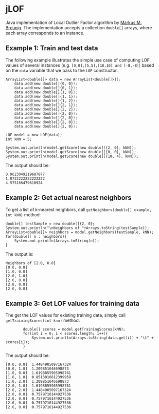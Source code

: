 jLOF
=====

Java implementation of Local Outlier Factor algorithm by [Markus M. Breunig](http://www.dbs.ifi.lmu.de/Publikationen/Papers/LOF.pdf). The implementation accepts a collection `double[]` arrays, where each array corresponds to an instance.  

Example 1: Train and test data
--------

The following example illustrates the simple use case of computing LOF values of several instances (e.g. `[0,0],[5,5],[10,10] and [-8,-8]`) based on the `data` variable that we pass to the `LOF` constructor.
```
ArrayList<double[]> data = new ArrayList<double[]>();
	data.add(new double[]{0, 0});
	data.add(new double[]{0, 1});
	data.add(new double[]{1, 0});
	data.add(new double[]{1, 1});
	data.add(new double[]{1, 2});
	data.add(new double[]{2, 1});
	data.add(new double[]{2, 2});
	data.add(new double[]{2, 0});
	data.add(new double[]{2, 0});
	data.add(new double[]{2, 0});
	data.add(new double[]{2, 0});

LOF model = new LOF(data);
int kNN = 5;

System.out.println(model.getScore(new double[]{2, 0}, kNN));
System.out.println(model.getScore(new double[]{0, 0}, kNN));
System.out.println(model.getScore(new double[]{10, 4}, kNN));
```
The output should be:
```
0.9623049219687877
1.0722222222222222
4.575166479610924
```

Example 2: Get actual nearest neighbors
--------
To get a list of k-nearest neighbors, call `getNeighbors(double[] example, int kNN)` method:
```
double[] testSample = new double[]{2, 0};
System.out.println("\nNeighbors of "+Arrays.toString(testSample));
ArrayList<double[]> neighbors = model.getNeighbors(testSample, kNN);
for(double[] n : neighbors){
	System.out.println(Arrays.toString(n));
}
```
The output is:
```
Neighbors of [2.0, 0.0]
[0.0, 0.0]
[1.0, 0.0]
[2.0, 1.0]
[2.0, 0.0]
[2.0, 0.0]
[2.0, 0.0]
```

Example 3: Get LOF values for training data
--------
The get the LOF values for existing training data, simply call `getTrainingScores(int knn)` method:
```
		double[] scores = model.getTrainingScores(kNN);
		for(int i = 0; i < scores.length; i++){
			System.out.println(Arrays.toString(data.get(i)) + "\t" + scores[i]);
		}
```
The output should be:
```
[0.0, 0.0]	1.4484905097167324
[0.0, 1.0]	1.209851046698873
[1.0, 0.0]	1.6198855905998761
[1.0, 1.0]	0.8513010812399959
[1.0, 2.0]	1.209851046698873
[2.0, 1.0]	1.6198855905998761
[2.0, 2.0]	1.4484905097167324
[2.0, 0.0]	0.7579710144927536
[2.0, 0.0]	0.7579710144927536
[2.0, 0.0]	0.7579710144927536
[2.0, 0.0]	0.7579710144927536
```